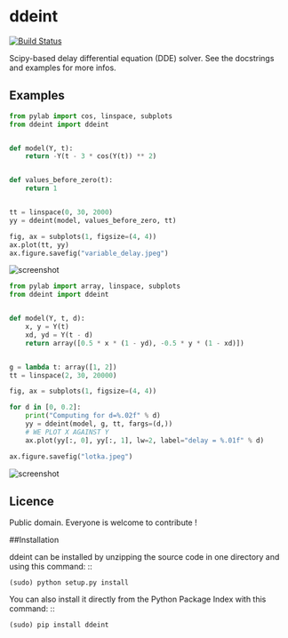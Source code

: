 # ddeint

[![Build Status](https://travis-ci.org/Zulko/ddeint.svg?branch=master)](https://travis-ci.org/Zulko/ddeint)

Scipy-based delay differential equation (DDE) solver. See the docstrings and examples for more infos.

## Examples


```python
from pylab import cos, linspace, subplots
from ddeint import ddeint


def model(Y, t):
    return -Y(t - 3 * cos(Y(t)) ** 2)


def values_before_zero(t):
    return 1


tt = linspace(0, 30, 2000)
yy = ddeint(model, values_before_zero, tt)

fig, ax = subplots(1, figsize=(4, 4))
ax.plot(tt, yy)
ax.figure.savefig("variable_delay.jpeg")
```

![screenshot](https://github.com/Zulko/ddeint/raw/master/examples/variable_delay.jpeg)

```python
from pylab import array, linspace, subplots
from ddeint import ddeint


def model(Y, t, d):
    x, y = Y(t)
    xd, yd = Y(t - d)
    return array([0.5 * x * (1 - yd), -0.5 * y * (1 - xd)])


g = lambda t: array([1, 2])
tt = linspace(2, 30, 20000)

fig, ax = subplots(1, figsize=(4, 4))

for d in [0, 0.2]:
    print("Computing for d=%.02f" % d)
    yy = ddeint(model, g, tt, fargs=(d,))
    # WE PLOT X AGAINST Y
    ax.plot(yy[:, 0], yy[:, 1], lw=2, label="delay = %.01f" % d)

ax.figure.savefig("lotka.jpeg")
```

![screenshot](https://github.com/Zulko/ddeint/raw/master/examples/lotka.jpeg)

## Licence


Public domain. Everyone is welcome to contribute !

##Installation

ddeint can be installed by unzipping the source code in one directory and using this command: ::

    (sudo) python setup.py install

You can also install it directly from the Python Package Index with this command: ::

    (sudo) pip install ddeint 
